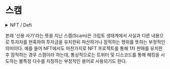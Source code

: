 # 스캠

<details>

<summary>NFT / Defi</summary>



</details>

본래 '신용 사기'라는 뜻을 지닌 스캠(Scam)은 크립토 생태계에서 사실과 다른 내용으로 투자자를 현혹하여 투자금을 유치한뒤 파산하거나 잠적하는 행위를 뜻하는 부정적인 의미이다. 예를 들어 NFT에서도 마찬가지로 NFT 프로젝트를 통해 1차 판매를 유치한 후 잠적하는 경우 스캠이라 하는데, 통상적으로는 트위터 및 디스코드를 통해 해킹을 시도하는 불특정 다수를 지칭하는 부정적인 용어로 사용되기도 한다.
